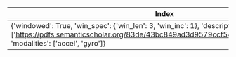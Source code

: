 | Index | Features | 
| ----- | ----- | 
| {'windowed': True, 'win_spec': {'win_len': 3, 'win_inc': 1}, 'description': ['https://pdfs.semanticscholar.org/83de/43bc849ad3d9579ccf540e6fe566ef90a58e.pdf'], 'modalities': ['accel', 'gyro']} | statistical_features | 
